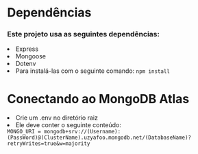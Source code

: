 <h1>Dependências</h1>
<h3>Este projeto usa as seguintes dependências:</h3>
<li>Express</li>
<li>Mongoose</li>
<li>Dotenv</li>
<li>Para instalá-las com o seguinte comando:  <code>npm install</code></li>

<h1>Conectando ao MongoDB Atlas</h1>
<li>Crie um .env no diretório raiz</li>
<li>Ele deve conter o seguinte conteúdo:</li>
<code>MONGO_URI = mongodb+srv://(Username):(PassWord)@(ClusterName).uzyafoo.mongodb.net/(DatabaseName)?retryWrites=true&w=majority</code>
